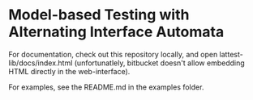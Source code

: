 # Model-based Testing with Alternating Interface Automata

For documentation, check out this repository locally, and open lattest-lib/docs/index.html (unfortunatlely, bitbucket doesn't allow embedding HTML
directly in the web-interface).

For examples, see the README.md in the examples folder.

